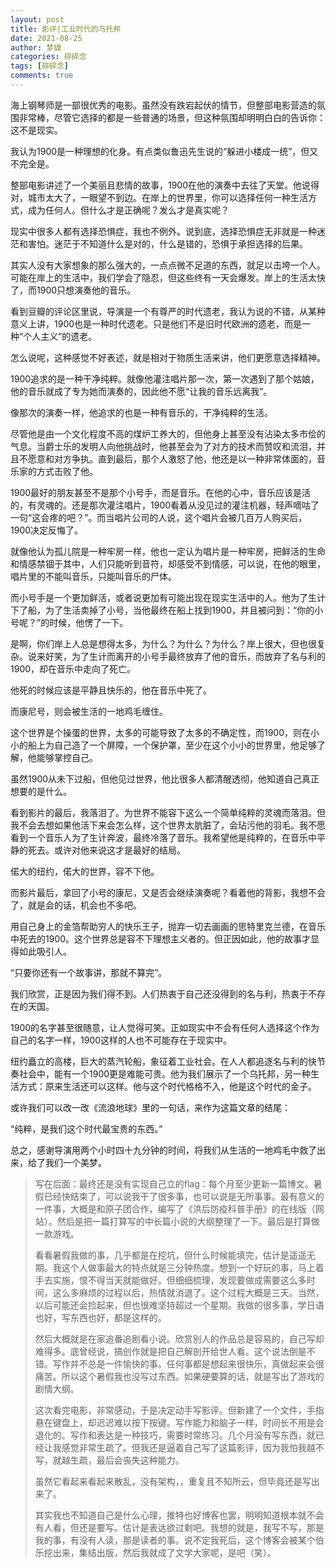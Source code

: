```yaml
---
layout: post
title: 影评|工业时代的乌托邦
date: 2021-08-25
author: 梦貘
categories: 碎碎念
tags: [碎碎念]
comments: true
---
```


海上钢琴师是一部很优秀的电影。虽然没有跌宕起伏的情节，但整部电影营造的氛围非常棒，尽管它选择的都是一些普通的场景，但这种氛围却明明白白的告诉你：这不是现实。

我认为1900是一种理想的化身。有点类似鲁迅先生说的“躲进小楼成一统”，但又不完全是。

整部电影讲述了一个美丽且悲情的故事，1900在他的演奏中去往了天堂。他说得对，城市太大了，一眼望不到边。在岸上的世界里，你可以选择任何一种生活方式，成为任何人。但什么才是正确呢？发么才是真实呢？

现实中很多人都有选择恐惧症，我也不例外。说到底，选择恐惧症无非就是一种迷茫和害怕。迷茫于不知道什么是对的，什么是错的，恐惧于承担选择的后果。

其实人没有大家想象的那么强大的，一点点微不足道的东西，就足以击垮一个人。可能在岸上的生活中，我们学会了隐忍，但这些终有一天会爆发。岸上的生活太快了，而1900只想演奏他的音乐。

看到豆瓣的评论区里说，导演是一个有尊严的时代遗老，我认为说的不错，从某种意义上讲，1900也是一种时代遗老。只是他们不是旧时代欧洲的遗老，而是一种“个人主义”的遗老。

怎么说呢，这种感觉不好表述，就是相对于物质生活来讲，他们更愿意选择精神。

1900追求的是一种干净纯粹。就像他灌注唱片那一次，第一次遇到了那个姑娘，他的音乐就成了专为她而演奏的，因此他不愿“让我的音乐远离我”。

像那次的演奏一样，他追求的也是一种有音乐的，干净纯粹的生活。

尽管他是由一个文化程度不高的煤炉工养大的，但他身上甚至没有沾染太多市侩的气息。当爵士乐的发明人向他挑战时，他甚至会为了对方的技术而赞叹和流泪，并且不愿意和对方争执。直到最后，那个人激怒了他，他还是以一种非常体面的，音乐家的方式击败了他。

1900最好的朋友甚至不是那个小号手，而是音乐。在他的心中，音乐应该是活的，有灵魂的。还是那次灌注唱片，1900看着从没见过的灌注机器，轻声嘀咕了一句“这会疼的吧？”。而当唱片公司的人说，这个唱片会被几百万人购买后，1900决定反悔了。

就像他认为孤儿院是一种牢房一样，他也一定认为唱片是一种牢房，把鲜活的生命和情感禁锢于其中，人们只能听到音符，却感受不到情感，可以说，在他的眼里，唱片里的不能叫音乐，只能叫音乐的尸体。

而小号手是一个更加鲜活，或者说更加有可能出现在现实生活中的人。他为了生计下了船，为了生活卖掉了小号，当他最终在船上找到1900，并且被问到：“你的小号呢？”的时候，他愣了一下。

是啊，你们岸上人总是想得太多，为什么？为什么？为什么？岸上很大，但也很复杂。说来好笑，为了生计而离开的小号手最终放弃了他的音乐，而放弃了名与利的1900，却在音乐中走向了死亡。

他死的时候应该是平静且快乐的，他在音乐中死了。

而康尼号，则会被生活的一地鸡毛缠住。

这个世界是个操蛋的世界，太多的可能导致了太多的不确定性，而1900，则在小小的船上为自己造了一个屏障，一个保护罩，至少在这个小小的世界里，他足够了解，他能够掌控自己。

虽然1900从未下过船，但他见过世界，他比很多人都清醒透彻，他知道自己真正想要的是什么。

看到影片的最后，我落泪了。为世界不能容下这么一个简单纯粹的灵魂而落泪。但我不会去想如果他活下来会怎么样，这个世界太肮脏了，会玷污他的羽毛。我不愿看到一个音乐人为了生计奔波，最终冷落了音乐。我希望他是纯粹的，在音乐中平静的死去。或许对他来说这才是最好的结局。

偌大的纽约，偌大的世界，容不下他。

而影片最后，拿回了小号的康尼，又是否会继续演奏呢？看着他的背影，我想不会了，就是会的话，机会也不多吧。

用自己身上的金箔帮助穷人的快乐王子，抛弃一切去画画的思特里克兰德，在音乐中死去的1900。这个世界总是容不下理想主义者的。但正因如此，他的故事才显得如此吸引人。

“只要你还有一个故事讲，那就不算完”。

我们欣赏，正是因为我们得不到。人们热衷于自己还没得到的名与利，热衷于不存在的天国。

1900的名字甚至很随意，让人觉得可笑。正如现实中不会有任何人选择这个作为自己的名字一样，1900这样的人也不可能存在于现实中。

纽约矗立的高楼，巨大的蒸汽轮船，象征着工业社会。在人人都追逐名与利的快节奏社会中，能有一个1900更是难能可贵。他为我们展示了一个乌托邦，另一种生活方式：原来生活还可以这样。他与这个时代格格不入，他是这个时代的金子。

或许我们可以改一改《流浪地球》里的一句话，来作为这篇文章的结尾：

“纯粹，是我们这个时代最宝贵的东西。”

总之，感谢导演用两个小时四十九分钟的时间，将我们从生活的一地鸡毛中救了出来，给了我们一个美梦。

> 写在后面：最终还是没有实现自己立的flag：每个月至少更新一篇博文。暑假已经快结束了，可以说我干了很多事，也可以说是无所事事。最有意义的一件事，大概是和原子团合作，编写了《洪后防疫科普手册》的在线版（网站）。然后是把一篇打算写的中长篇小说的大纲整理了一下。最后是打算做一款游戏。
>
> 看看暑假我做的事，几乎都是在挖坑，但什么时候能填完，估计是遥遥无期。我这个人做事最大的特点就是三分钟热度。想到一个好玩的事，马上着手去实施，恨不得当天就能做好。但细细梳理，发现要做成需要这么多时间，这么多麻烦的过程以后，热情就消退了。这个过程大概是三天。当然，以后可能还会捡起来，但也很难坚持超过一个星期。我做的很多事，学日语也好，写东西也好，都是这样的。
>
> 然后大概就是在家追番追剧看小说。欣赏别人的作品总是容易的，自己写却难得多。底曾经说，搞创作就是把自己解剖开给世人看。这个说法倒是不错。写作并不总是一件愉快的事。任何事都是想起来很快乐，真做起来会很痛苦。所以这个暑假我也没写过东西。如果硬要算的话，就是写出了游戏的剧情大纲。
>
> 这次看完电影，非常感动，于是决定动手写影评。但新建了一个文件，手指悬在键盘上，却迟迟难以按下按键。写作能力和脑子一样，时间长不用是会退化的。写作和表达是一种技巧，需要时常练习。几个月没有写东西，就已经让我感觉非常生疏了。但我还是逼着自己写了这篇影评，因为我怕我越不写，就越生疏，最后会丧失这种能力。
>
> 虽然它看起来看起来散乱，没有架构，，重复且不知所云，但毕竟还是写出来了。
>
> 其实我也不知道自己是什么心理，推特也好博客也罢，明明知道根本就不会有人看，但还是要写。估计是表达欲过剩吧。我想的就是，我写不写，那是我的事，有没有人读，那是读者的事。说不定我死后，这个博客会被某个伯乐挖出来，集结出版，然后我就成了文学大家呢，是吧（笑）。
